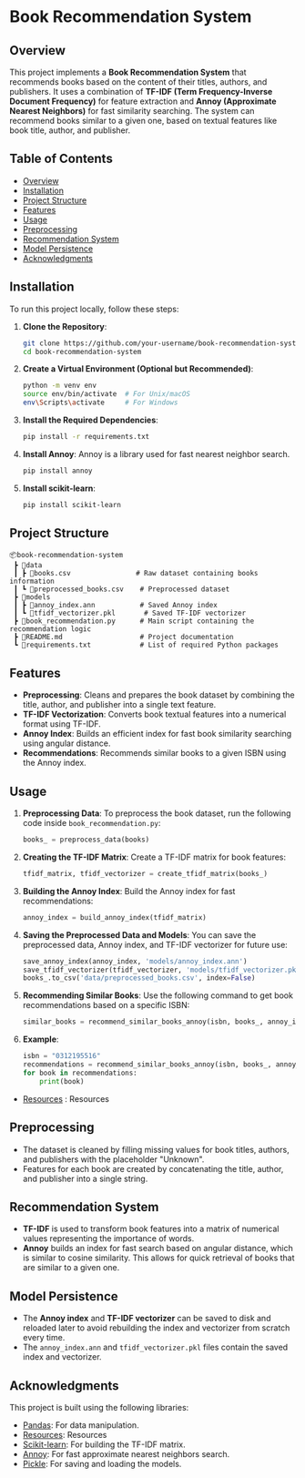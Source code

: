 # **Book Recommendation System**

## **Overview**

This project implements a **Book Recommendation System** that recommends books based on the content of their titles, authors, and publishers. It uses a combination of **TF-IDF (Term Frequency-Inverse Document Frequency)** for feature extraction and **Annoy (Approximate Nearest Neighbors)** for fast similarity searching. The system can recommend books similar to a given one, based on textual features like book title, author, and publisher.

## **Table of Contents**

- [Overview](#overview)
- [Installation](#installation)
- [Project Structure](#project-structure)
- [Features](#features)
- [Usage](#usage)
- [Preprocessing](#preprocessing)
- [Recommendation System](#recommendation-system)
- [Model Persistence](#model-persistence)
- [Acknowledgments](#acknowledgments)

## **Installation**

To run this project locally, follow these steps:

1. **Clone the Repository**:
    ```bash
    git clone https://github.com/your-username/book-recommendation-system.git
    cd book-recommendation-system
    ```

2. **Create a Virtual Environment (Optional but Recommended)**:
    ```bash
    python -m venv env
    source env/bin/activate  # For Unix/macOS
    env\Scripts\activate     # For Windows
    ```

3. **Install the Required Dependencies**:
    ```bash
    pip install -r requirements.txt
    ```

4. **Install Annoy**:
    Annoy is a library used for fast nearest neighbor search.
    ```bash
    pip install annoy
    ```

5. **Install scikit-learn**:
    ```bash
    pip install scikit-learn
    ```

## **Project Structure**

```
📦book-recommendation-system
 ┣ 📂data
 ┃ ┣ 📜books.csv                # Raw dataset containing books information
 ┃ ┗ 📜preprocessed_books.csv    # Preprocessed dataset
 ┣ 📂models
 ┃ ┣ 📜annoy_index.ann           # Saved Annoy index
 ┃ ┗ 📜tfidf_vectorizer.pkl       # Saved TF-IDF vectorizer
 ┣ 📜book_recommendation.py      # Main script containing the recommendation logic
 ┣ 📜README.md                   # Project documentation
 ┗ 📜requirements.txt            # List of required Python packages

```

## **Features**

- **Preprocessing**: Cleans and prepares the book dataset by combining the title, author, and publisher into a single text feature.
- **TF-IDF Vectorization**: Converts book textual features into a numerical format using TF-IDF.
- **Annoy Index**: Builds an efficient index for fast book similarity searching using angular distance.
- **Recommendations**: Recommends similar books to a given ISBN using the Annoy index.

## **Usage**

1. **Preprocessing Data**:
    To preprocess the book dataset, run the following code inside `book_recommendation.py`:
    ```python
    books_ = preprocess_data(books)
    ```

2. **Creating the TF-IDF Matrix**:
    Create a TF-IDF matrix for book features:
    ```python
    tfidf_matrix, tfidf_vectorizer = create_tfidf_matrix(books_)
    ```

3. **Building the Annoy Index**:
    Build the Annoy index for fast recommendations:
    ```python
    annoy_index = build_annoy_index(tfidf_matrix)
    ```

4. **Saving the Preprocessed Data and Models**:
    You can save the preprocessed data, Annoy index, and TF-IDF vectorizer for future use:
    ```python
    save_annoy_index(annoy_index, 'models/annoy_index.ann')
    save_tfidf_vectorizer(tfidf_vectorizer, 'models/tfidf_vectorizer.pkl')
    books_.to_csv('data/preprocessed_books.csv', index=False)
    ```

5. **Recommending Similar Books**:
    Use the following command to get book recommendations based on a specific ISBN:
    ```python
    similar_books = recommend_similar_books_annoy(isbn, books_, annoy_index, n=5)
    ```

6. **Example**:
    ```python
    isbn = "0312195516"
    recommendations = recommend_similar_books_annoy(isbn, books_, annoy_index, n=5)
    for book in recommendations:
        print(book)
    ```
- [Resources]([https://pandas.pydata.org/](https://drive.google.com/drive/folders/1QzwikZnHYsfS-eE8frA-PbIZj95XuPB_?usp=drive_link)) : Resources
  
## **Preprocessing**

- The dataset is cleaned by filling missing values for book titles, authors, and publishers with the placeholder "Unknown".
- Features for each book are created by concatenating the title, author, and publisher into a single string.

## **Recommendation System**

- **TF-IDF** is used to transform book features into a matrix of numerical values representing the importance of words.
- **Annoy** builds an index for fast search based on angular distance, which is similar to cosine similarity. This allows for quick retrieval of books that are similar to a given one.

## **Model Persistence**

- The **Annoy index** and **TF-IDF vectorizer** can be saved to disk and reloaded later to avoid rebuilding the index and vectorizer from scratch every time.
- The `annoy_index.ann` and `tfidf_vectorizer.pkl` files contain the saved index and vectorizer.

## **Acknowledgments**

This project is built using the following libraries:
- [Pandas](https://pandas.pydata.org/): For data manipulation.
- [Resources]([https://pandas.pydata.org/](https://drive.google.com/drive/folders/1QzwikZnHYsfS-eE8frA-PbIZj95XuPB_?usp=drive_link)):  Resources
- [Scikit-learn](https://scikit-learn.org/): For building the TF-IDF matrix.
- [Annoy](https://github.com/spotify/annoy): For fast approximate nearest neighbors search.
- [Pickle](https://docs.python.org/3/library/pickle.html): For saving and loading the models.
